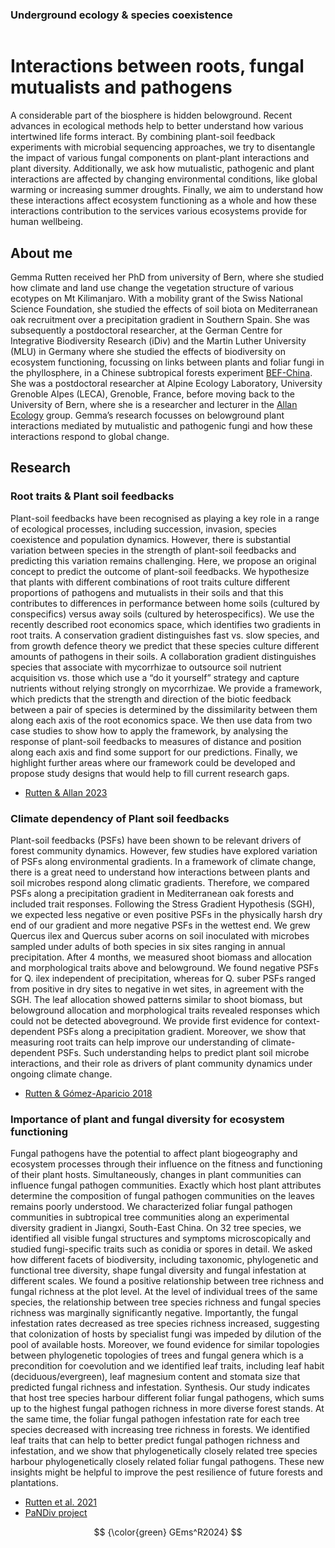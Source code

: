 ### Underground ecology & species coexistence
<img src="../main/images/Savanna.Trees.JPG" alt=""/>

# Interactions between roots, fungal mutualists and pathogens  
A considerable part of the biosphere is hidden belowground. Recent advances in ecological methods help to better understand how various intertwined life forms interact. By combining plant-soil feedback experiments with microbial sequencing approaches, we try to disentangle the impact of various fungal components on plant-plant interactions and plant diversity. Additionally, we ask how mutualistic, pathogenic and plant interactions are affected by changing environmental conditions, like global warming or increasing summer droughts. Finally, we aim to understand how these interactions affect ecosystem functioning as a whole and how these interactions contribution to the services various ecosystems provide for human wellbeing. 

## About me
Gemma Rutten received her PhD from university of Bern, where she studied how climate and land use change the vegetation structure of various ecotypes on Mt Kilimanjaro. With a mobility grant of the Swiss National Science Foundation, she studied the effects of soil biota on Mediterranean oak recruitment over a precipitation gradient in Southern Spain. She was subsequently a postdoctoral researcher, at the German Centre for Integrative Biodiversity Research (iDiv) and the Martin Luther University (MLU) in Germany where she studied the effects of biodiversity on ecosystem functioning, focussing on links between plants and foliar fungi in the phyllosphere, in a Chinese subtropical forests experiment [BEF-China](https://bef-china.com/index.html).  She was a postdoctoral researcher at Alpine Ecology Laboratory, University Grenoble Alpes (LECA), Grenoble, France, before moving back to the University of Bern, where she is a researcher and lecturer in the [Allan Ecology](https://allanecology.com/) group. Gemma’s research focusses on belowground plant interactions mediated by mutualistic and pathogenic fungi and how these interactions respond to global change.

## Research
### Root traits & Plant soil feedbacks 
Plant-soil feedbacks have been recognised as playing a key role in a range of ecological processes, including succession, invasion, species coexistence and population dynamics. However, there is substantial variation between species in the strength of plant-soil feedbacks and predicting this variation remains challenging. Here, we propose an original concept to predict the outcome of plant-soil feedbacks. We hypothesize that plants with different combinations of root traits culture different proportions of pathogens and mutualists in their soils and that this contributes to differences in performance between home soils (cultured by conspecifics) versus away soils (cultured by heterospecifics). We use the recently described root economics space, which identifies two gradients in root traits. A conservation gradient distinguishes fast vs. slow species, and from growth defence theory we predict that these species culture different amounts of pathogens in their soils. A collaboration gradient distinguishes species that associate with mycorrhizae to outsource soil nutrient acquisition vs. those which use a “do it yourself” strategy and capture nutrients without relying strongly on mycorrhizae. We provide a framework, which predicts that the strength and direction of the biotic feedback between a pair of species is determined by the dissimilarity between them along each axis of the root economics space. We then use data from two case studies to show how to apply the framework, by analysing the response of plant-soil feedbacks to measures of distance and position along each axis and find some support for our predictions. Finally, we highlight further areas where our framework could be developed and propose study designs that would help to fill current research gaps.
- [Rutten & Allan 2023](https://doi.org/10.1007/s11104-023-05948-1)
  
### Climate dependency of Plant soil feedbacks
Plant-soil feedbacks (PSFs) have been shown to be relevant drivers of forest community dynamics. However, few studies have explored variation of PSFs along environmental gradients. In a framework of climate change, there is a great need to understand how interactions between plants and soil microbes respond along climatic gradients. Therefore, we compared PSFs along a precipitation gradient in Mediterranean oak forests and included trait responses. Following the Stress Gradient Hypothesis (SGH), we expected less negative or even positive PSFs in the physically harsh dry end of our gradient and more negative PSFs in the wettest end. We grew Quercus ilex and Quercus suber acorns on soil inoculated with microbes sampled under adults of both species in six sites ranging in annual precipitation. After 4 months, we measured shoot biomass and allocation and morphological traits above and belowground. We found negative PSFs for Q. ilex independent of precipitation, whereas for Q. suber PSFs ranged from positive in dry sites to negative in wet sites, in agreement with the SGH. The leaf allocation showed patterns similar to shoot biomass, but belowground allocation and morphological traits revealed responses which could not be detected aboveground. We provide first evidence for context-dependent PSFs along a precipitation gradient. Moreover, we show that measuring root traits can help improve our understanding of climate-dependent PSFs. Such understanding helps to predict plant soil microbe interactions, and their role as drivers of plant community dynamics under ongoing climate change.
- [Rutten & Gómez-Aparicio 2018](https://doi.org/10.1007/s11104-018-3567-z)

### Importance of plant and fungal diversity for ecosystem functioning 
Fungal pathogens have the potential to affect plant biogeography and ecosystem processes through their influence on the fitness and functioning of their plant hosts. Simultaneously, changes in plant communities can influence fungal pathogen communities. Exactly which host plant attributes determine the composition of fungal pathogen communities on the leaves remains poorly understood. We characterized foliar fungal pathogen communities in subtropical tree communities along an experimental diversity gradient in Jiangxi, South-East China. On 32 tree species, we identified all visible fungal structures and symptoms microscopically and studied fungi-specific traits such as conidia or spores in detail. We asked how different facets of biodiversity, including taxonomic, phylogenetic and functional tree diversity, shape fungal diversity and fungal infestation at different scales. We found a positive relationship between tree richness and fungal richness at the plot level. At the level of individual trees of the same species, the relationship between tree species richness and fungal species richness was marginally significantly negative. Importantly, the fungal infestation rates decreased as tree species richness increased, suggesting that colonization of hosts by specialist fungi was impeded by dilution of the pool of available hosts. Moreover, we found evidence for similar topologies between phylogenetic topologies of trees and fungal genera which is a precondition for coevolution and we identified leaf traits, including leaf habit (deciduous/evergreen), leaf magnesium content and stomata size that predicted fungal richness and infestation. Synthesis. Our study indicates that host tree species harbour different foliar fungal pathogens, which sums up to the highest fungal pathogen richness in more diverse forest stands. At the same time, the foliar fungal pathogen infestation rate for each tree species decreased with increasing tree richness in forests. We identified leaf traits that can help to better predict fungal pathogen richness and infestation, and we show that phylogenetically closely related tree species harbour phylogenetically closely related foliar fungal pathogens. These new insights might be helpful to improve the pest resilience of future forests and plantations.

- [Rutten et al. 2021](https://doi.org/10.1111/1365-2745.13620)
- [PaNDiv project](https://allanecology.com/projects/pandiv/)


$$ {\color{green} GEms^R2024} $$